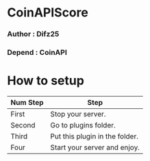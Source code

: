 # CoinAPIScore

### Author : Difz25
### Depend : CoinAPI

# How to setup
| Num Step | Step |
| - | - |
| First | Stop your server. |
| Second | Go to plugins folder. |
| Third | Put this plugin in the folder. |
| Four | Start your server and enjoy. |
